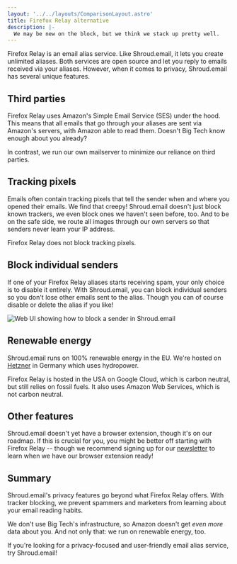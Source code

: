 ```yaml
---
layout: '../../layouts/ComparisonLayout.astro'
title: Firefox Relay alternative
description: |-
  We may be new on the block, but we think we stack up pretty well.
---
```


Firefox Relay is an email alias service. Like Shroud.email, it lets you create unlimited aliases. Both services are open source and let you reply to emails received via your aliases. However, when it comes to privacy, Shroud.email has several unique features.

## Third parties

Firefox Relay uses Amazon's Simple Email Service (SES) under the hood. This means that all emails that go through your aliases are sent via Amazon's servers, with Amazon able to read them. Doesn't Big Tech know enough about you already?

In contrast, we run our own mailserver to minimize our reliance on third parties.

## Tracking pixels

Emails often contain tracking pixels that tell the sender when and where you opened their emails. We find that creepy! Shroud.email doesn't just block known trackers, we even block ones we haven't seen before, too. And to be on the safe side, we route all images through our own servers so that senders never learn your IP address.

Firefox Relay does not block tracking pixels.

## Block individual senders

If one of your Firefox Relay aliases starts receiving spam, your only choice is to disable it entirely. With Shroud.email, you can block individual senders so you don't lose other emails sent to the alias. Though you can of course disable or delete the alias if you like!

<img src="/img/block-sender.png" alt="Web UI showing how to block a sender in Shroud.email" class="max-w-full sm:max-w-[572px] mx-auto" />

## Renewable energy

Shroud.email runs on 100% renewable energy in the EU. We're hosted on [Hetzner](https://www.hetzner.com/unternehmen/umweltschutz/) in Germany which uses hydropower.

Firefox Relay is hosted in the USA on Google Cloud, which is carbon neutral, but still relies on fossil fuels. It also uses Amazon Web Services, which is not carbon neutral.

## Other features

Shroud.email doesn't yet have a browser extension, though it's on our roadmap. If this is crucial for you, you might be better off starting with Firefox Relay -- though we recommend signing up for our [newsletter](/newsletter/) to learn when we have our browser extension ready!

## Summary

Shroud.email's privacy features go beyond what Firefox Relay offers. With tracker blocking, we prevent spammers and marketers from learning about your email reading habits.

We don't use Big Tech's infrastructure, so Amazon doesn't get *even more* data about you. And not only that: we run on renewable energy, too.

If you're looking for a privacy-focused and user-friendly email alias service, try Shroud.email!
